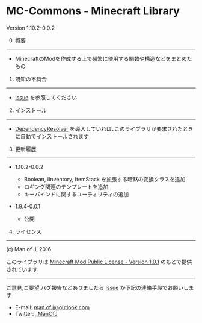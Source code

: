 MC-Commons - Minecraft Library
===============================
Version 1.10.2-0.0.2


0. 概要
-------

  - MinecraftのModを作成する上で頻繁に使用する関数や構造などをまとめたもの


1. 既知の不具合
---------------

  - [Issue](../../issues) を参照してください


2. インストール
---------------

  - [DependencyResolver](https://github.com/ManOfJ/DependencyResolver) を導入していれば､このライブラリが要求されたときに自動でインストールされます


3. 更新履歴
-----------

  - 1.10.2-0.0.2
    - Boolean, IInventory, ItemStack を拡張する暗黙の変換クラスを追加
    - ロギング関連のテンプレートを追加
    - キーバインドに関するユーティリティの追加


  - 1.9.4-0.0.1
    - 公開


4. ライセンス
-------------

(c) Man of J, 2016

このライブラリは [Minecraft Mod Public License - Version 1.0.1](./LICENSE.md) のもとで提供されています

---------------

ご意見,ご要望,バグ報告などありましたら [Issue](../../issues) か下記の連絡手段でお願いします
  - E-mail: <man.of.j@outlook.com>
  - Twitter: [_ManOfJ](https://twitter.com/_ManOfJ)
